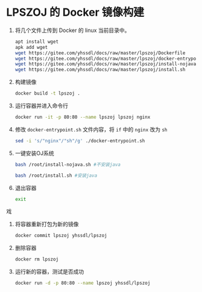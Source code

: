 # LPSZOJ 的 Docker 镜像构建

1. 将几个文件上传到 Docker 的 linux 当前目录中。

    ```sh
    apt install wget
    apk add wget
    wget https://gitee.com/yhssdl/docs/raw/master/lpszoj/Dockerfile
    wget https://gitee.com/yhssdl/docs/raw/master/lpszoj/docker-entrypoint.sh
    wget https://gitee.com/yhssdl/docs/raw/master/lpszoj/install-nojava.sh
    wget https://gitee.com/yhssdl/docs/raw/master/lpszoj/install.sh

    ```

2. 构建镜像

    ```sh
    docker build -t lpszoj .
    ```

3. 运行容器并进入命令行

    ```sh
    docker run -it -p 80:80 --name lpszoj lpszoj nginx
    ```



4. 修改 `docker-entrypoint.sh` 文件内容，将 `if` 中的 `nginx` 改为 `sh`

    ```sh
    sed -i 's/"nginx"/"sh"/g' ./docker-entrypoint.sh
    ```

5. 一键安装OJ系统

    ```sh
    bash /root/install-nojava.sh #不安装java
    ```

    ```sh
    bash /root/install.sh #安装java
    ```

6. 退出容器

    ```sh
    exit
    ```
戏
1. 将容器重新打包为新的镜像

    ```sh
    docker commit lpszoj yhssdl/lpszoj
    ```

2. 删除容器

    ```sh
    docker rm lpszoj
    ```

3. 运行新的容器，测试是否成功

    ```sh
    docker run -d -p 80:80 --name lpszoj yhssdl/lpszoj
    ```
